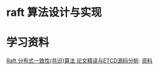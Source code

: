 # raft 算法设计与实现

# 学习资料

[Raft 分布式一致性(共识)算法 论文精读与ETCD源码分析](bilibili.com/video/BV1CK4y127Lj): [资料](https://hardcore.feishu.cn/docs/doccnMRVFcMWn1zsEYBrbsDf8De)
